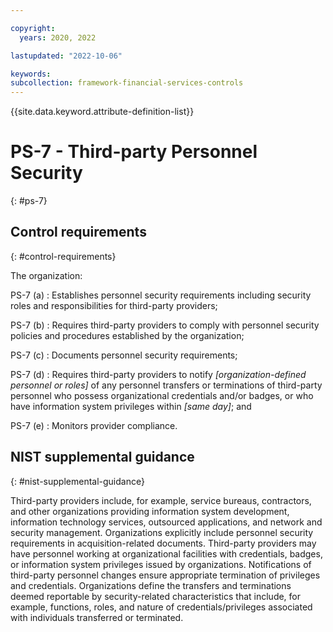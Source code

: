 ```yaml
---

copyright:
  years: 2020, 2022

lastupdated: "2022-10-06"

keywords: 
subcollection: framework-financial-services-controls
---
```


{{site.data.keyword.attribute-definition-list}}

               
# PS-7 - Third-party Personnel Security
{: #ps-7}

## Control requirements
{: #control-requirements}

The organization:

PS-7 (a)
    : Establishes personnel security requirements including security roles and responsibilities for third-party providers;

PS-7 (b)
    : Requires third-party providers to comply with personnel security policies and procedures established by the organization;

PS-7 (c)
    : Documents personnel security requirements;

PS-7 (d)
    : Requires third-party providers to notify _[organization-defined personnel or roles]_ of any personnel transfers or terminations of third-party personnel who possess organizational credentials and/or badges, or who have information system privileges within _[same day]_; and

PS-7 (e)
    : Monitors provider compliance.

## NIST supplemental guidance
{: #nist-supplemental-guidance}

Third-party providers include, for example, service bureaus, contractors, and other organizations providing information system development, information technology services, outsourced applications, and network and security management. Organizations explicitly include personnel security requirements in acquisition-related documents. Third-party providers may have personnel working at organizational facilities with credentials, badges, or information system privileges issued by organizations. Notifications of third-party personnel changes ensure appropriate termination of privileges and credentials. Organizations define the transfers and terminations deemed reportable by security-related characteristics that include, for example, functions, roles, and nature of credentials/privileges associated with individuals transferred or terminated.





